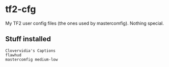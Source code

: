 # tf2-cfg

My TF2 user config files (the ones used by mastercomfig). Nothing special.

## Stuff installed

```
Clovervidia's Captions
flawhud
mastercomfig medium-low
```

